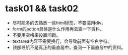 # task01 && task02

- 尽可能多的去熟悉一些html标签，不要滥用div。
- form的action具体是什么作用再去查一下资料。
- 不要用空格来设置间距。
- textarea内容不需要换行，会导致前面有空白字符。
- 顶部导航不是真正的垂直居中，查阅一下垂直居中的资料。